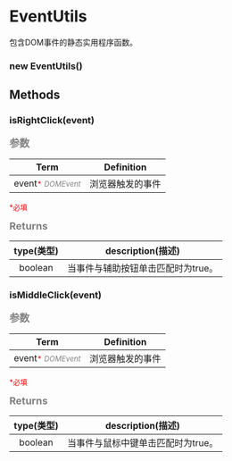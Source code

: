 # EventUtils

包含DOM事件的静态实用程序函数。

### new EventUtils()

## Methods

### isRightClick(event)

<font color=gray size=4>**参数**</font>

Term|Definition
:-:|:-:|
event<font color=red size=2>\*</font>&nbsp;<font color=gray size=2>*DOMEvent*</font>|浏览器触发的事件

<font color=red size=2>\*</font><font color=red size=2>必填</font>

<font color=gray size=4>**Returns**</font>

type(类型)|description(描述)
:-:|:-:|
boolean|当事件与辅助按钮单击匹配时为true。

### isMiddleClick(event)

<font color=gray size=4>**参数**</font>

Term|Definition
:-:|:-:|
event<font color=red size=2>\*</font>&nbsp;<font color=gray size=2>*DOMEvent*</font>|浏览器触发的事件

<font color=red size=2>\*</font><font color=red size=2>必填</font>

<font color=gray size=4>**Returns**</font>

type(类型)|description(描述)
:-:|:-:|
boolean|当事件与鼠标中键单击匹配时为true。
